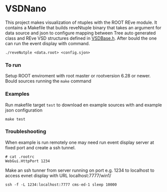 # VSDNano
This project makes visualization of ntuples with the ROOT REve module. It contains a Makefile that builds reveNtuple binary that takes an argument for data source and json to configure mapping between Tree auto generated class and REve VSD structures defined in [VSDBase.h](VSDBase.h). After bould the one can run the event display with command.
```
./reveNutple <data.root> <config.sjon>
```


### To run
Setup ROOT enviroment with root master or rootversion 6.28 or newer.
Bould sources running the `make` command

### Examples
Run makefile target `test` to download en example sources with and example json configuration

```
make test
```

### Troubleshooting
When example is run remotely one may need run event display server at fixed port and create a ssh tunnel.

```
# cat .rootrc
WebGui.HttpPort 1234
```
Make an ssh tunner from server running on port e.g. 1234 to localhost to access evnet display with URL localhost:7777/win1/

```
ssh -f -L 1234:localhost:7777 cms-ed-1 sleep 10000
```
